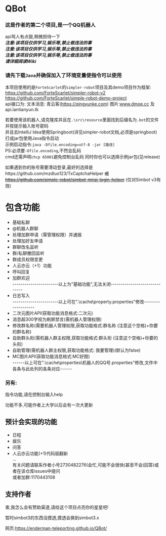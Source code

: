 # QBot
### 这是作者的第二个项目,是一个QQ机器人  
 api骂人有点狠,稍微担待一下  
 ***注意:该项目仅供学习,娱乐等,禁止做违法的事  
 注意:该项目仅供学习,娱乐等,禁止做违法的事  
 注意:该项目仅供学习,娱乐等,禁止做违法的事  
 请详细阅读Wiki***
   
 ### 请先下载`Java`并确保加入了环境变量使指令可以使用  
  
 本项目使用的是`ForteScarlet`的`simpler-robot`项目及其demo项目作为框架:  
 https://github.com/ForteScarlet/simpler-robot-v2  
 https://github.com/ForteScarlet/simple-robot-demo-project  
 api接口为: 文本消息: 青云客(https://qingyunke.com) 图片:www.dmoe.cc 及 api.lantianyun.tk

 若要使用该机器人,请克隆库并且在`.\src\resource`里面找到后缀名为`.bot`的文件并按提示输入账号密码  
 并且去IntelliJ Idea使用Springboot(详见simpler-robot文档,必须是springboot)打成jar包使用Java指令启动  
 示例启动指令:`java -Dfile.encoding=utf-8 -jar [路径]`  
 PS:必须要`-Dfile.encoding`,不然会乱码  
 cmd还需声明`chcp 65001`避免控制台乱码
 同时你也可以选择示例jar包(见release)  
 
如果遇到你的账号需要滑动登录,最好的选择是https://github.com/mzdluo123/TxCaptchaHelper ~~或 https://github.com/simple-robot/simbot-mirai-login-helper~~ (仅对Simbot v3有效)  

   
 # 包含功能 
 - 基础私聊
 - @机器人群聊  
 - 处理加群申请（需管理权限）并通报  
 - 处理加好友申请  
 - 群聊改名监听  
 - 群/私聊撤回监听  
 - 群成员权限变更  
 - 人云亦云（+1）功能
 - 呼叫回复  
 - 加群欢迎  
-----------------------以上为"基础功能",无法关闭------------------------------  
 - 日志写入  
-----------------------以上可在".\cache\property.properties"修改-------------------  
 - 二次元图片API(获取功能消息格式:二次元)  
 - 消息超300字视为刷屏禁言(需机器人管理权限)  
 - 修改群名称(需要机器人管理权限,获取功能格式:群名称 (注意这个空格)+你要的群名称)  
 - 自助群头衔(需机器人群主权限,获取功能格式:群头衔 (注意这个空格)+你要的头衔)  
 - 自助管理(需机器人群主权限,获取功能格式: 我要管理)(默认为false) 
 - MC图片API(获取功能消息格式:MC好图)  
------以上可在".\cache\properties\机器人的QQ号.properties"修改,文件中各条与此处列的各条对应------
 ### 另有:
指令功能,请在控制台输入help
  
 功能不多,可能作者上大学以后会有一次大更新  
   
 ## 预计会实现的功能  
 - 日程  
 - 娱乐  
 - 问答  
 - 人云亦云功能(+1)代码层翻新   
 ...  
 有关问题请联系作者小号2730482276(会忙,可能不会很快(甚至不会)回答)或者在该仓库issues中提问  
 或者加群:1170443108  

## 支持作者
  害,我怎么会有赞助渠道,请给这个项目点亮你的星星吧!
  
  
  
 暂时simbot3的东西没摸透,摸透会换到simbot3.x

网页:https://enderman-teleporting.github.io/QBot/
